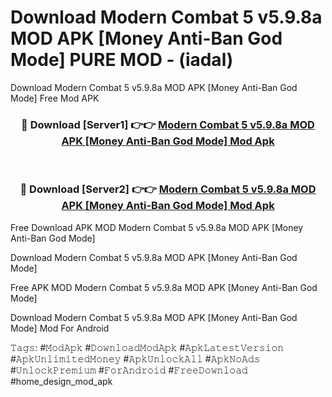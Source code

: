 # Download Modern Combat 5 v5.9.8a MOD APK [Money Anti-Ban God Mode] PURE MOD - (iadal)
Download Modern Combat 5 v5.9.8a MOD APK [Money Anti-Ban God Mode] Free Mod APK

<div align="center">
<h3>🔴 Download [Server1] 👉👉 <a href="https://apk-comot.site?title=Modern_Combat_5_v5.9.8a_MOD_APK_[Money_Anti-Ban_God_Mode]">Modern Combat 5 v5.9.8a MOD APK [Money Anti-Ban God Mode] Mod Apk</a></h3><br>

<h3>🔴 Download [Server2] 👉👉 <a href="https://apk-comot.site?title=Modern_Combat_5_v5.9.8a_MOD_APK_[Money_Anti-Ban_God_Mode]">Modern Combat 5 v5.9.8a MOD APK [Money Anti-Ban God Mode] Mod Apk</a></h3>
</div>


Free Download APK MOD Modern Combat 5 v5.9.8a MOD APK [Money Anti-Ban God Mode]

Download Modern Combat 5 v5.9.8a MOD APK [Money Anti-Ban God Mode] 

Free APK MOD Modern Combat 5 v5.9.8a MOD APK [Money Anti-Ban God Mode] 

Download Modern Combat 5 v5.9.8a MOD APK [Money Anti-Ban God Mode] Mod For Android

𝚃𝚊𝚐𝚜: #𝙼𝚘𝚍𝙰𝚙𝚔 #𝙳𝚘𝚠𝚗𝚕𝚘𝚊𝚍𝙼𝚘𝚍𝙰𝚙𝚔 #𝙰𝚙𝚔𝙻𝚊𝚝𝚎𝚜𝚝𝚅𝚎𝚛𝚜𝚒𝚘𝚗 #𝙰𝚙𝚔𝚄𝚗𝚕𝚒𝚖𝚒𝚝𝚎𝚍𝙼𝚘𝚗𝚎𝚢 #𝙰𝚙𝚔𝚄𝚗𝚕𝚘𝚌𝚔𝙰𝚕𝚕 #𝙰𝚙𝚔𝙽𝚘𝙰𝚍𝚜 #𝚄𝚗𝚕𝚘𝚌𝚔𝙿𝚛𝚎𝚖𝚒𝚞𝚖 #𝙵𝚘𝚛𝙰𝚗𝚍𝚛𝚘𝚒𝚍 #𝙵𝚛𝚎𝚎𝙳𝚘𝚠𝚗𝚕𝚘𝚊𝚍 #home_design_mod_apk